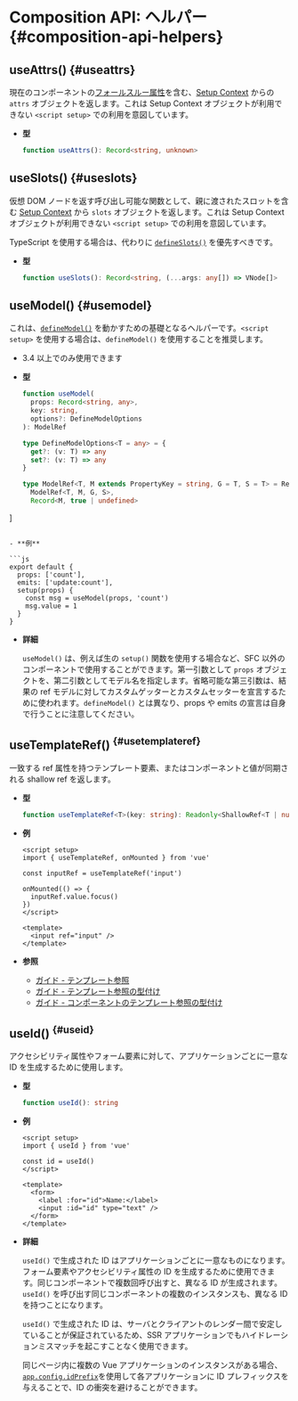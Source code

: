 # Composition API: ヘルパー {#composition-api-helpers}

## useAttrs() {#useattrs}

現在のコンポーネントの[フォールスルー属性](/guide/components/attrs#fallthrough-attributes)を含む、[Setup Context](/api/composition-api-setup#setup-context) からの `attrs` オブジェクトを返します。これは Setup Context オブジェクトが利用できない `<script setup>` での利用を意図しています。

- **型**

  ```ts
  function useAttrs(): Record<string, unknown>
  ```

## useSlots() {#useslots}

仮想 DOM ノードを返す呼び出し可能な関数として、親に渡されたスロットを含む [Setup Context](/api/composition-api-setup#setup-context) から `slots` オブジェクトを返します。これは Setup Context オブジェクトが利用できない `<script setup>` での利用を意図しています。

TypeScript を使用する場合は、代わりに [`defineSlots()`](/api/sfc-script-setup#defineslots) を優先すべきです。

- **型**

  ```ts
  function useSlots(): Record<string, (...args: any[]) => VNode[]>
  ```

## useModel() {#usemodel}

これは、[`defineModel()`](/api/sfc-script-setup#definemodel) を動かすための基礎となるヘルパーです。`<script setup>` を使用する場合は、`defineModel()` を使用することを推奨します。

- 3.4 以上でのみ使用できます

- **型**

  ```ts
  function useModel(
    props: Record<string, any>,
    key: string,
    options?: DefineModelOptions
  ): ModelRef

  type DefineModelOptions<T = any> = {
    get?: (v: T) => any
    set?: (v: T) => any
  }

  type ModelRef<T, M extends PropertyKey = string, G = T, S = T> = Ref<G, S> & [
    ModelRef<T, M, G, S>,
    Record<M, true | undefined>
]
  ```

- **例**

  ```js
  export default {
    props: ['count'],
    emits: ['update:count'],
    setup(props) {
      const msg = useModel(props, 'count')
      msg.value = 1
    }
  }
  ```

- **詳細**

  `useModel()` は、例えば生の `setup()` 関数を使用する場合など、SFC 以外のコンポーネントで使用することができます。第一引数として `props` オブジェクトを、第二引数としてモデル名を指定します。省略可能な第三引数は、結果の ref モデルに対してカスタムゲッターとカスタムセッターを宣言するために使われます。`defineModel()` とは異なり、props や emits の宣言は自身で行うことに注意してください。

## useTemplateRef() <sup class="vt-badge" data-text="3.5+" /> {#usetemplateref}

一致する ref 属性を持つテンプレート要素、またはコンポーネントと値が同期される shallow ref を返します。

- **型**

  ```ts
  function useTemplateRef<T>(key: string): Readonly<ShallowRef<T | null>>
  ```

- **例**

  ```vue
  <script setup>
  import { useTemplateRef, onMounted } from 'vue'

  const inputRef = useTemplateRef('input')

  onMounted(() => {
    inputRef.value.focus()
  })
  </script>

  <template>
    <input ref="input" />
  </template>
  ```

- **参照**
  - [ガイド - テンプレート参照](/guide/essentials/template-refs)
  - [ガイド - テンプレート参照の型付け](/guide/typescript/composition-api#typing-template-refs) <sup class="vt-badge ts" />
  - [ガイド - コンポーネントのテンプレート参照の型付け](/guide/typescript/composition-api#typing-component-template-refs) <sup class="vt-badge ts" />

## useId() <sup class="vt-badge" data-text="3.5+" /> {#useid}

アクセシビリティ属性やフォーム要素に対して、アプリケーションごとに一意な ID を生成するために使用します。

- **型**

  ```ts
  function useId(): string
  ```

- **例**

  ```vue
  <script setup>
  import { useId } from 'vue'

  const id = useId()
  </script>

  <template>
    <form>
      <label :for="id">Name:</label>
      <input :id="id" type="text" />
    </form>
  </template>
  ```

- **詳細**

  `useId()` で生成された ID はアプリケーションごとに一意なものになります。フォーム要素やアクセシビリティ属性の ID を生成するために使用できます。同じコンポーネントで複数回呼び出すと、異なる ID が生成されます。`useId()` を呼び出す同じコンポーネントの複数のインスタンスも、異なる ID を持つことになります。

  `useId()` で生成された ID は、サーバとクライアントのレンダー間で安定していることが保証されているため、SSR アプリケーションでもハイドレーションミスマッチを起こすことなく使用できます。

  同じページ内に複数の Vue アプリケーションのインスタンスがある場合、[`app.config.idPrefix`](/api/application#app-config-idprefix)を使用して各アプリケーションに ID プレフィックスを与えることで、ID の衝突を避けることができます。
